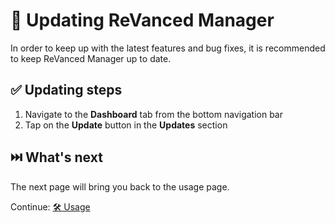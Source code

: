 # 🔄 Updating ReVanced Manager

In order to keep up with the latest features and bug fixes, it is recommended to keep ReVanced Manager up to date.

## ✅ Updating steps

1. Navigate to the **Dashboard** tab from the bottom navigation bar
2. Tap on the **Update** button in the **Updates** section

## ⏭️ What's next

The next page will bring you back to the usage page.

Continue: [🛠️ Usage](2_usage.md)
